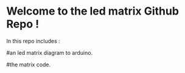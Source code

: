 # Welcome to the led matrix Github Repo !

In this repo includes :

#an led matrix diagram to arduino.

#the matrix code.
